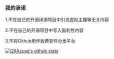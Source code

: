 ### 我的承诺
1.不在自己的开源闭源项目中引流虚拟主播等无关内容

2.不在自己的开源项目中写入盈利性内容

3.不将Github用作收费软件分发平台

[![QXAzusa's github stats](https://github-readme-stats.vercel.app/api?username=QXAzusa&count_private=false&show_icons=true&&bg_color=30,165880,169c5a&title_color=fff&text_color=fff)](https://github.com/QXAzusa/)
